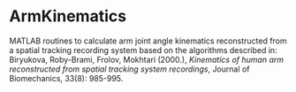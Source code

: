 # ArmKinematics

MATLAB routines to calculate arm joint angle kinematics reconstructed from a spatial tracking recording system based on the algorithms described in:
Biryukova, Roby-Brami, Frolov, Mokhtari (2000.), *Kinematics of human arm reconstructed from spatial tracking system recordings*, Journal of Biomechanics, 33(8): 985-995.
